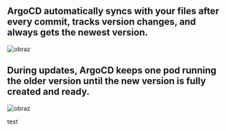 ## ArgoCD automatically syncs with your files after every commit, tracks version changes, and always gets the newest version.

![obraz](https://github.com/user-attachments/assets/026ab4fb-1d00-49fe-a435-ebe180f4ed4b)

## During updates, ArgoCD keeps one pod running the older version until the new version is fully created and ready.

![obraz](https://github.com/user-attachments/assets/ed465611-e2c4-4668-81b2-857f25686fb1)

test
